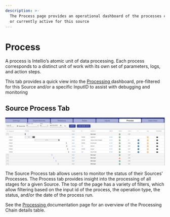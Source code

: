 ```yaml
---
description: >-
  The Process page provides an operational dashboard of the processes completed
  or currently active for this source
---
```


# Process

A process is Intellio’s atomic unit of data processing. Each process corresponds to a distinct unit of work with its own set of parameters, logs, and action steps. 

This tab provides a quick view into the [Processing ](../processing.md)dashboard, pre-filtered for this Source and/or a specific InputID to assist with debugging and monitoring

## Source Process Tab <a id="validations-screen"></a>

![](../../.gitbook/assets/image%20%28348%29.png)

The Source Process tab allows users to monitor the status of their Sources' Processes. The Process tab provides insight into the processing of all stages for a given Source. The top of the page has a variety of filters, which allow filtering based on the input id of the process, the operation type, the status, and/or the date of the process run. 

See the [Processing ](../processing.md)documentation page for an overview of the Processing Chain details table.

### 



